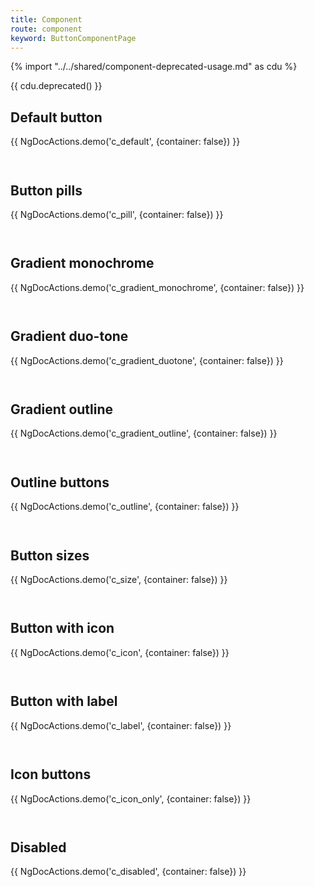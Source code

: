 ```yaml
---
title: Component
route: component
keyword: ButtonComponentPage
---
```


{% import "../../shared/component-deprecated-usage.md" as cdu %}

{{ cdu.deprecated() }}

## Default button

{{ NgDocActions.demo('c_default', {container: false}) }}

```angular-html file="./component/_default.component.html" group="default" name="html"

```

```angular-ts file="./component/_default.component.ts"#L1-L1 group="default" name="typescript"

```

## Button pills

{{ NgDocActions.demo('c_pill', {container: false}) }}

```angular-html file="./component/_pill.component.html" group="pill" name="html"

```

```angular-ts file="./component/_pill.component.ts"#L1-L1 group="pill" name="typescript"

```

## Gradient monochrome

{{ NgDocActions.demo('c_gradient_monochrome', {container: false}) }}

```angular-html file="./component/_gradient-monochrome.component.html" group="gradient-monochrome" name="html"

```

```angular-ts file="./component/_gradient-monochrome.component.ts"#L1-L1 group="gradient-monochrome" name="typescript"

```

## Gradient duo-tone

{{ NgDocActions.demo('c_gradient_duotone', {container: false}) }}

```angular-html file="./component/_gradient-duotone.component.html" group="gradient-duotone" name="html"

```

```angular-ts file="./component/_gradient-duotone.component.ts"#L1-L1 group="gradient-duotone" name="typescript"

```

## Gradient outline

{{ NgDocActions.demo('c_gradient_outline', {container: false}) }}

```angular-html file="./component/_gradient-outline.component.html" group="gradient-outline" name="html"

```

```angular-ts file="./component/_gradient-outline.component.ts"#L1-L1 group="gradient-outline" name="typescript"

```

## Outline buttons

{{ NgDocActions.demo('c_outline', {container: false}) }}

```angular-html file="./component/_outline.component.html" group="outline" name="html"

```

```angular-ts file="./component/_outline.component.ts"#L1-L1 group="outline" name="typescript"

```

## Button sizes

{{ NgDocActions.demo('c_size', {container: false}) }}

```angular-html file="./component/_size.component.html" group="size" name="html"

```

```angular-ts file="./component/_size.component.ts"#L1-L1 group="size" name="typescript"

```

## Button with icon

{{ NgDocActions.demo('c_icon', {container: false}) }}

```angular-html file="./component/_icon.component.html" group="icon" name="html"

```

```angular-ts file="./component/_icon.component.ts"#L1-L2 group="icon" name="typescript"

```

## Button with label

{{ NgDocActions.demo('c_label', {container: false}) }}

```angular-html file="./component/_label.component.html" group="label" name="html"

```

```angular-ts file="./component/_label.component.ts"#L1-L2 group="label" name="typescript"

```

## Icon buttons

{{ NgDocActions.demo('c_icon_only', {container: false}) }}

```angular-html file="./component/_icon-only.component.html" group="icon-only" name="html"

```

```angular-ts file="./component/_icon-only.component.ts"#L1-L2 group="icon-only" name="typescript"

```

## Disabled

{{ NgDocActions.demo('c_disabled', {container: false}) }}

```angular-html file="./component/_disabled.component.html" group="disabled" name="html"

```

```angular-ts file="./component/_disabled.component.ts"#L1-L1 group="disabled" name="typescript"

```
